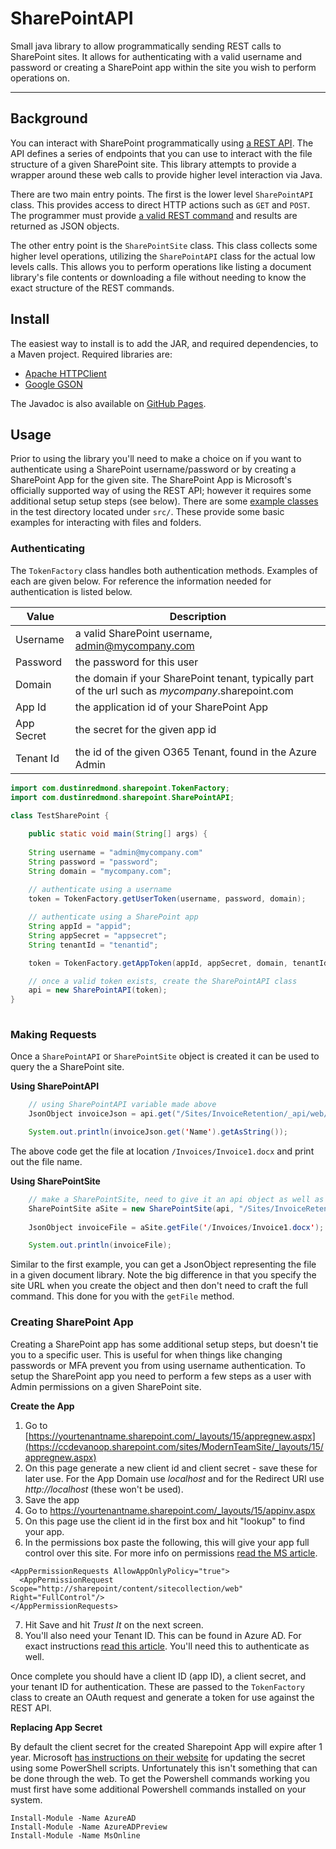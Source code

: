 # SharePointAPI

Small java library to allow programmatically sending REST calls to SharePoint sites. It allows for authenticating with a valid username and password or creating a SharePoint app within the site you wish to perform operations on. 

---

## Background

You can interact with SharePoint programmatically using [a REST API](https://docs.microsoft.com/en-us/sharepoint/dev/sp-add-ins/get-to-know-the-sharepoint-rest-service?tabs=csom). The API defines a series of endpoints that you can use to interact with the file structure of a given SharePoint site. This library attempts to provide a wrapper around these web calls to provide higher level interaction via Java. 

There are two main entry points. The first is the lower level `SharePointAPI` class. This provides access to direct HTTP actions such as `GET` and `POST`. The programmer must provide [a valid REST command](https://docs.microsoft.com/en-us/sharepoint/dev/sp-add-ins/complete-basic-operations-using-sharepoint-rest-endpoints) and results are returned as JSON objects. 

The other entry point is the `SharePointSite` class. This class collects some higher level operations, utilizing the `SharePointAPI` class for the actual low levels calls. This allows you to perform operations like listing a document library's file contents or downloading a file without needing to know the exact structure of the REST commands. 

## Install

The easiest way to install is to add the JAR, and required dependencies, to a Maven project. Required libraries are: 

* [Apache HTTPClient](https://hc.apache.org/httpcomponents-client-5.1.x/)
* [Google GSON](https://github.com/google/gson)

The Javadoc is also available on [GitHub Pages](https://eau-claire-energy-cooperative.github.io/SharePointAPI/com/dustinredmond/sharepoint/package-summary.html). 

## Usage

Prior to using the library you'll need to make a choice on if you want to authenticate using a SharePoint username/password or by creating a SharePoint App for the given site. The SharePoint App is Microsoft's officially supported way of using the REST API; however it requires some additional setup setup steps (see below). There are some [example classes](https://github.com/eau-claire-energy-cooperative/SharePointAPI/tree/updates/src/test/java) in the test directory located under `src/`. These provide some basic examples for interacting with files and folders. 

### Authenticating

The `TokenFactory` class handles both authentication methods. Examples of each are given below. For reference the information needed for authentication is listed below. 

| Value | Description |
|--|--|
| Username | a valid SharePoint username, admin@mycompany.com |
| Password | the password for this user |
| Domain | the domain if your SharePoint tenant, typically part of the url such as _mycompany_.sharepoint.com | 
| App Id | the application id of your SharePoint App |
| App Secret | the secret for the given app id |
| Tenant Id | the id of the given O365 Tenant, found in the Azure Admin


```java
import com.dustinredmond.sharepoint.TokenFactory;
import com.dustinredmond.sharepoint.SharePointAPI;
    
class TestSharePoint {

    public static void main(String[] args) {
    
    String username = "admin@mycompany.com"
    String password = "password";
    String domain = "mycompany.com";
    
    // authenticate using a username
    token = TokenFactory.getUserToken(username, password, domain);

	// authenticate using a SharePoint app
	String appId = "appid";
	String appSecret = "appsecret";
	String tenantId = "tenantid";

	token = TokenFactory.getAppToken(appId, appSecret, domain, tenantId);

	// once a valid token exists, create the SharePointAPI class
	api = new SharePointAPI(token);
}
    
```

### Making Requests

Once a `SharePointAPI` or `SharePointSite` object is created it can be used to query the a SharePoint site. 

__Using SharePointAPI__

```java
    // using SharePointAPI variable made above
    JsonObject invoiceJson = api.get("/Sites/InvoiceRetention/_api/web/GetFolderByServerRelativeUrl('/Invoices/Invoice1.docx')");

	System.out.println(invoiceJson.get('Name').getAsString());
```

The above code get the file at location  `/Invoices/Invoice1.docx` and print out the file name. 

__Using SharePointSite__

```java
    // make a SharePointSite, need to give it an api object as well as the path to the site
    SharePointSite aSite = new SharePointSite(api, "/Sites/InvoiceRetention")
    
    JsonObject invoiceFile = aSite.getFile('/Invoices/Invoice1.docx');

	System.out.println(invoiceFile);
```

Similar to the first example, you can get a JsonObject representing the file in a given document library. Note the big difference in that you specify the site URL when you create the object and then don't need to craft the full command. This done for you with the `getFile` method. 

### Creating SharePoint App
Creating a SharePoint app has some additional setup steps, but doesn't tie you to a specific user. This is useful for when things like changing passwords or MFA prevent you from using username authentication. To setup the SharePoint app you need to perform a few steps as a user with Admin permissions on a given SharePoint site. 

__Create the App__

1. Go to [https://yourtenantname.sharepoint.com/_layouts/15/appregnew.aspx](https://ccdevanoop.sharepoint.com/sites/ModernTeamSite/_layouts/15/appregnew.aspx) 
2. On this page generate a new client id and client secret - save these for later use. For the App Domain use _localhost_ and for the Redirect URI use _http://localhost_ (these won't be used). 
3. Save the app
4. Go to [https://](https://ccdevanoop.sharepoint.com/sites/ModernTeamSite/_layouts/15/appinv.aspx)[yourtenantname](https://ccdevanoop.sharepoint.com/sites/ModernTeamSite/_layouts/15/appregnew.aspx)[.sharepoint.com/_layouts/15/appinv.aspx](https://ccdevanoop.sharepoint.com/sites/ModernTeamSite/_layouts/15/appinv.aspx)
5. On this page use the client id in the first box and hit "lookup" to find your app. 
6. In the permissions box paste the following, this will give your app full control over this site. For more info on permissions [read the MS article](https://docs.microsoft.com/en-us/sharepoint/dev/sp-add-ins/add-in-permissions-in-sharepoint). 
```
<AppPermissionRequests AllowAppOnlyPolicy="true">
  <AppPermissionRequest Scope="http://sharepoint/content/sitecollection/web" Right="FullControl"/>
</AppPermissionRequests>
```
7. Hit Save and hit _Trust It_ on the next screen. 
8. You'll also need your Tenant ID. This can be found in Azure AD. For exact instructions [read this article](https://docs.microsoft.com/en-us/azure/active-directory/fundamentals/active-directory-how-to-find-tenant). You'll need this to authenticate as well. 

Once complete you should have a client ID (app ID), a client secret, and your tenant ID for authentication. These are passed to the `TokenFactory` class to create an OAuth request and generate a token for use against the REST API. 
 
__Replacing App Secret__

By default the client secret for the created Sharepoint App will expire after 1 year. Microsoft [has instructions on their website](https://docs.microsoft.com/en-us/sharepoint/dev/sp-add-ins/replace-an-expiring-client-secret-in-a-sharepoint-add-in) for updating the secret using some PowerShell scripts. Unfortunately this isn't something that can be done through the web. To get the Powershell commands working you must first have some additional Powershell commands installed on your system. 

```
Install-Module -Name AzureAD
Install-Module -Name AzureADPreview
Install-Module -Name MsOnline

```